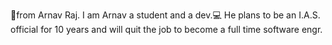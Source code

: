 👋from Arnav Raj.
 I am Arnav a student and a dev.💻 He plans to be an I.A.S. official for 10 years and will quit the job to become a full time software engr.
